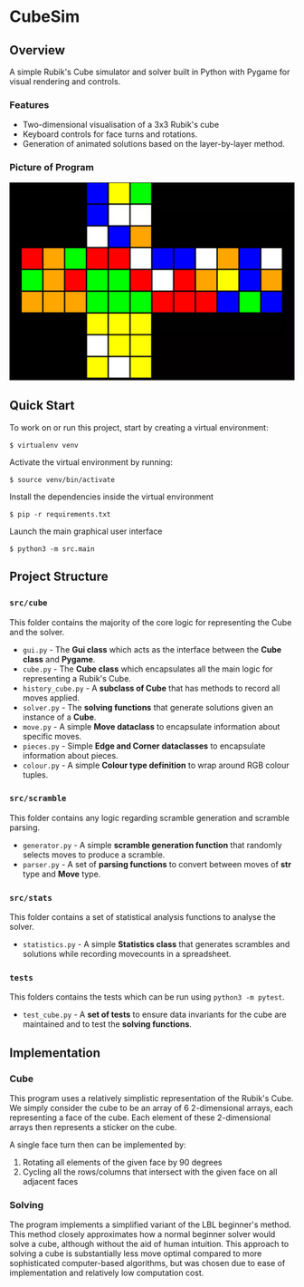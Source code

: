 # CubeSim
## Overview
A simple Rubik's Cube simulator and solver built in Python with Pygame for visual rendering and controls.

### Features
* Two-dimensional visualisation of a 3x3 Rubik's cube
* Keyboard controls for face turns and rotations.
* Generation of animated solutions based on the layer-by-layer method.

### Picture of Program
<p align="center">
<img src="/cover.webp" width="800">
<p>

## Quick Start
To work on or run this project, start by creating a virtual environment:
```
$ virtualenv venv
```

Activate the virtual environment by running:
```
$ source venv/bin/activate
```

Install the dependencies inside the virtual environment
```
$ pip -r requirements.txt
```

Launch the main graphical user interface
```
$ python3 -m src.main
```

## Project Structure
### ``src/cube``
This folder contains the majority of the core logic for representing the Cube and the solver.
- ``gui.py`` - The **Gui class** which acts as the interface between the **Cube class** and **Pygame**.
- ``cube.py`` - The **Cube class** which encapsulates all the main logic for representing a Rubik's Cube.
- ``history_cube.py`` - A **subclass of Cube** that has methods to record all moves applied.
- ``solver.py`` - The **solving functions** that generate solutions given an instance of a **Cube**.
- ``move.py`` - A simple **Move dataclass** to encapsulate information about specific moves.
- ``pieces.py`` - Simple **Edge and Corner dataclasses** to encapsulate information about pieces.
- ``colour.py`` - A simple **Colour type definition** to wrap around RGB colour tuples.

### ``src/scramble``
This folder contains any logic regarding scramble generation and scramble parsing.
- ``generator.py`` - A simple **scramble generation function** that randomly selects moves to produce a scramble.
- ``parser.py`` - A set of **parsing functions** to convert between moves of **str** type and **Move** type.

### ``src/stats``
This folder contains a set of statistical analysis functions to analyse the solver.
- ``statistics.py`` - A simple **Statistics class** that generates scrambles and solutions while recording movecounts in a spreadsheet.

### ``tests``
This folders contains the tests which can be run using ``python3 -m pytest``.
- ``test_cube.py`` - A **set of tests** to ensure data invariants for the cube are maintained and to test the **solving functions**.
 
## Implementation ##
### Cube ###
This program uses a relatively simplistic representation of the Rubik's Cube. We simply consider the cube to be an array of 6 2-dimensional arrays, each representing a face of the cube. Each element of these 2-dimensional arrays then represents a sticker on the cube.

A single face turn then can be implemented by:

1. Rotating all elements of the given face by 90 degrees
2. Cycling all the rows/columns that intersect with the given face on all adjacent faces

### Solving ###
The program implements a simplified variant of the LBL beginner's method. This method closely approximates how a normal beginner solver would solve a cube, although without the aid of human intuition. This approach to solving a cube is substantially less move optimal compared to more sophisticated computer-based algorithms, but was chosen due to ease of implementation and relatively low computation cost.
